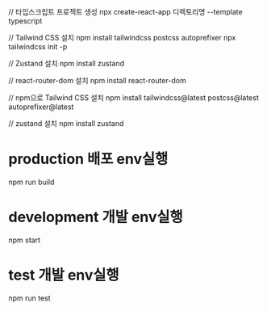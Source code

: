 // 타입스크립트 프로젝트 생성
npx create-react-app 디렉토리명 --template typescript

// Tailwind CSS 설치
npm install tailwindcss postcss autoprefixer
npx tailwindcss init -p

// Zustand 설치
npm install zustand

// react-router-dom 설치
npm install react-router-dom

// npm으로 Tailwind CSS 설치
npm install tailwindcss@latest postcss@latest autoprefixer@latest

// zustand 설치
npm install zustand

# production 배포 env실행

npm run build

# development 개발 env실행

npm start

# test 개발 env실행

npm run test
